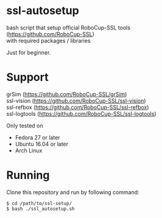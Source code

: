 # ssl-autosetup  
bash script that setup official RoboCup-SSL tools  (https://github.com/RoboCup-SSL)  
with required packages / libraries

Just for beginner.

# Support
grSim (https://github.com/RoboCup-SSL/grSim)  
ssl-vision (https://github.com/RoboCup-SSL/ssl-vision)  
ssl-refbox (https://github.com/RoboCup-SSL/ssl-refbox)  
ssl-logtools (https://github.com/RoboCup-SSL/ssl-logtools)

Only tested on
 * Fedora 27 or later
 * Ubuntu 16.04 or later
 * Arch Linux 

# Running
Clone this repository and run by following command:  
```
$ cd /path/to/ssl-setup/
$ bash ./ssl_autosetup.sh
```
